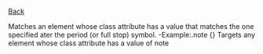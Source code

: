 [Back](https://github.com/pmargellos/reading-notes/edit/main/discussion05.md)

Matches an element whose class attribute has a value that matches the one specified ater the period (or full stop) symbol. 
-Example:.note {} Targets any element whose class attribute has a value of note